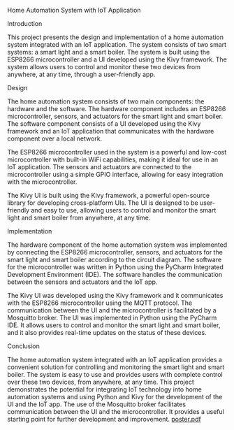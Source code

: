 Home Automation System with IoT Application

Introduction

This project presents the design and implementation of a home automation system integrated with an IoT application. The system consists of two smart systems: a smart light and a smart boiler. The system is built using the ESP8266 microcontroller and a UI developed using the Kivy framework. The system allows users to control and monitor these two devices from anywhere, at any time, through a user-friendly app.

Design

The home automation system consists of two main components: the hardware and the software. The hardware component includes an ESP8266 microcontroller, sensors, and actuators for the smart light and smart boiler. The software component consists of a UI developed using the Kivy framework and an IoT application that communicates with the hardware component over a local network.

The ESP8266 microcontroller used in the system is a powerful and low-cost microcontroller with built-in WiFi capabilities, making it ideal for use in an IoT application. The sensors and actuators are connected to the microcontroller using a simple GPIO interface, allowing for easy integration with the microcontroller.

The Kivy UI is built using the Kivy framework, a powerful open-source library for developing cross-platform UIs. The UI is designed to be user-friendly and easy to use, allowing users to control and monitor the smart light and smart boiler from anywhere, at any time.

Implementation

The hardware component of the home automation system was implemented by connecting the ESP8266 microcontroller, sensors, and actuators for the smart light and smart boiler according to the circuit diagram. The software for the microcontroller was written in Python using the PyCharm Integrated Development Environment (IDE). The software handles the communication between the sensors and actuators and the IoT app.

The Kivy UI was developed using the Kivy framework and it communicates with the ESP8266 microcontroller using the MQTT protocol. The communication between the UI and the microcontroller is facilitated by a Mosquitto broker. The UI was implemented in Python using the PyCharm IDE. It allows users to control and monitor the smart light and smart boiler, and it also provides real-time updates on the status of these devices.

Conclusion

The home automation system integrated with an IoT application provides a convenient solution for controlling and monitoring the smart light and smart boiler. The system is easy to use and provides users with complete control over these two devices, from anywhere, at any time. This project demonstrates the potential for integrating IoT technology into home automation systems and using Python and Kivy for the development of the UI and the IoT app. The use of the Mosquitto broker facilitates communication between the UI and the microcontroller. It provides a useful starting point for further development and improvement.
[poster.pdf](https://github.com/AlumaElia/SmartHome/files/10715938/poster.pdf) 
